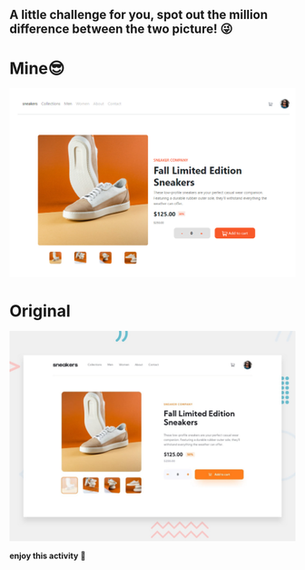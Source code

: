 

## A little challenge for you, spot out the million difference between the two picture! 😜

# Mine😎

![Frontend Mentor](./mehWebsite.png)

# Original
![Design preview for the E-commerce product page coding challenge](./design/desktop-preview.jpg)


**enjoy this activity** 🚀
